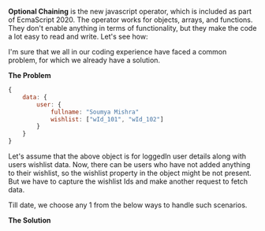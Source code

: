 **Optional Chaining** is the new javascript operator, which is included as part of EcmaScript 2020. The operator works for objects, arrays, and functions. They don't enable anything in terms of functionality, but they make the code a lot easy to read and write. Let's see how:

I'm sure that we all in our coding experience have faced a common problem, for which we already have a solution.

**The Problem**

```javascript
{
    data: {
        user: {
            fullname: "Soumya Mishra"
            wishlist: ["wId_101", "wId_102"]
        }
    }
}
```

Let's assume that the above object is for loggedIn user details along with users wishlist data. Now, there can be users who have not added anything to their wishlist, so the wishlist property in the object might be not present. But we have to capture the wishlist Ids and make another request to fetch data.

Till date, we choose any 1 from the below ways to handle such scenarios.

**The Solution**

```javascript

```
